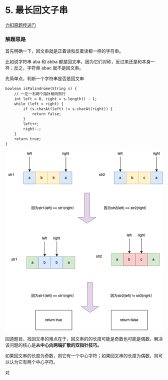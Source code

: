 # 5. 最长回文子串
[力扣原题传送门](https://leetcode-cn.com/problems/longest-palindromic-substring/)

### 解题思路

首先明确一下，回文串就是正着读和反着读都一样的字符串。

比如说字符串 aba 和 abba 都是回文串，因为它们对称，反过来还是和本身一样；反之，字符串 abac 就不是回文串。

先简单点，判断一个字符串是否是回文串

```
boolean isPalindrome(String s) {
    // 一左一右两个指针相向而行
    int left = 0, right = s.length() - 1;
    while (left < right) {
        if (s.charAt(left) != s.charAt(right)) {
            return false;
        }
        left++;
        right--;
    }
    return true;
}
```

<img src="./resources/Q5思路01.png">

回道题目，找回文串的难点在于，回文串的的长度可能是奇数也可能是偶数，解决该问题的核心是<strong>从中心向两端扩散的双指针技巧。</strong>

如果回文串的长度为奇数，则它有一个中心字符；如果回文串的长度为偶数，则可以认为它有两个中心字符。

对
